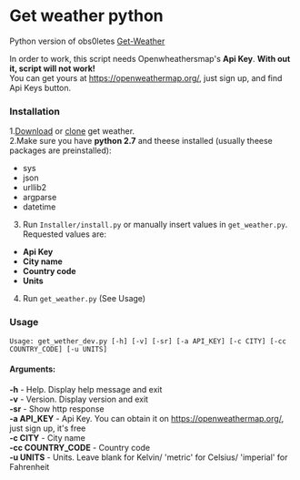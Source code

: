# Get weather python  
Python version of obs0letes [Get-Weather](https://github.com/obs0lete/Get-Weather)  
  
In order to work, this script needs Openwheathersmap's **Api Key**. **With out it, script will not work!**  
You can get yours at  https://openweathermap.org/, just sign up, and find Api Keys button.

### Installation  
1.[Download](https://github.com/maxrt101/get_weather/archive/master.zip) or [clone](https://github.com/maxrt101/get_weather) get weather.  
2.Make sure you have **python 2.7** and theese installed (usually theese packages are preinstalled):  
 - sys  
 - json  
 - urllib2  
 - argparse  
 - datetime  
 
3. Run `Installer/install.py` or manually insert values in `get_weather.py`. Requested values are:
 - **Api Key**
 - **City name**
 - **Country code**
 - **Units**
 
 4. Run `get_weather.py` (See Usage)

### Usage
`Usage: get_wether_dev.py [-h] [-v] [-sr] [-a API_KEY] [-c CITY] [-cc COUNTRY_CODE] [-u UNITS]`  

#### Arguments:  
**-h** - Help. Display help message and exit  
**-v** - Version. Display version and exit  
**-sr** - Show http response  
**-a API_KEY** - Api Key. You can obtain it on https://openweathermap.org/, just sign up, it's free  
**-c CITY** - City name  
**-cc COUNTRY_CODE** - Country code  
**-u UNITS** - Units. Leave blank for Kelvin/ 'metric' for Celsius/ 'imperial' for Fahrenheit  
